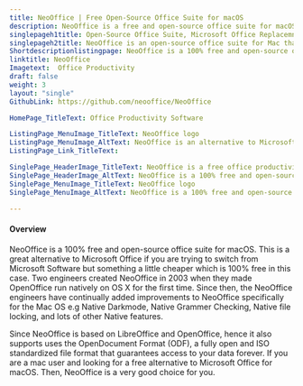 ```yaml
---
title: NeoOffice | Free Open-Source Office Suite for macOS
description: NeoOffice is a free and open-source office suite for macOS. It’s based on LibreOffice and OpenOffice and supports all the features.
singlepageh1title: Open-Source Office Suite, Microsoft Office Replacemnt for macOS
singlepageh2title: NeoOffice is an open-source office suite for Mac that is based on OpenOffice and LibreOffice. With NeoOffice, you can view, edit, and save OpenOffice documents.
Shortdescriptionlistingpage: NeoOffice is a 100% free and open-source office productivity suite. This is a great software if you are trying to switch from Microsoft Software but something a little cheaper which is 100% free in this case.
linktitle: NeoOffice 
Imagetext:  Office Productivity
draft: false
weight: 3
layout: "single"
GithubLink: https://github.com/neooffice/NeoOffice

HomePage_TitleText: Office Productivity Software

ListingPage_MenuImage_TitleText: NeoOffice logo
ListingPage_MenuImage_AltText: NeoOffice is an alternative to Microsoft Office
ListingPage_Link_TitleText: 

SinglePage_HeaderImage_TitleText: NeoOffice is a free office productivity software
SinglePage_HeaderImage_AltText: NeoOffice is a 100% free and open-source office productivity suite
SinglePage_MenuImage_TitleText: NeoOffice logo
SinglePage_MenuImage_AltText: NeoOffice is a 100% free and open-source office productivity suite

---
```


#### Overview

NeoOffice is a 100% free and open-source office suite for macOS. This is a great alternative to Microsoft Office if you are trying to switch from Microsoft Software but something a little cheaper which is 100% free in this case. Two engineers created NeoOffice in 2003 when they made OpenOffice run natively on OS X for the first time. Since then, the NeoOffice engineers have continually added improvements to NeoOffice specifically for the Mac OS e.g Native Darkmode, Native Grammer Checking, Native file locking, and lots of other Native features.

Since NeoOffice is based on LibreOffice and OpenOffice, hence it also supports uses the OpenDocument Format (ODF), a fully open and ISO standardized file format that guarantees access to your data forever. If you are a mac user and looking for a free alternative to Microsoft Office for macOS. Then, NeoOffice is a very good choice for you.